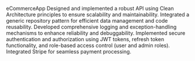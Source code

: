 eCommerceApp
Designed and implemented a robust API using Clean Architecture principles to ensure scalability and maintainability.
Integrated a generic repository pattern for efficient data management and code reusability.
Developed comprehensive logging and exception-handling mechanisms to enhance reliability and debuggability.
Implemented secure authentication and authorization using JWT tokens, refresh token functionality, and role-based access
control (user and admin roles).
Integrated Stripe for seamless payment processing.
